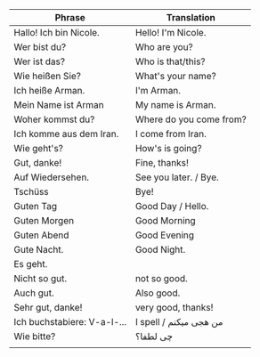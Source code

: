 
| Phrase                      | Translation             |
| --------------------------- | ----------------------- |
| Hallo! Ich bin Nicole.      | Hello! I'm Nicole.      |
| Wer bist du?                | Who are you?            |
| Wer ist das?                | Who is that/this?       |
| Wie heißen Sie?             | What's your name?       |
| Ich heiße Arman.            | I'm Arman.              |
| Mein Name ist Arman         | My name is Arman.       |
| Woher kommst du?            | Where do you come from? |
| Ich komme aus dem Iran.     | I come from Iran.       |
| Wie geht's?                 | How's is going?         |
| Gut, danke!                 | Fine, thanks!           |
| Auf Wiedersehen.            | See you later. / Bye.   |
| Tschüss                     | Bye!                    |
| Guten Tag                   | Good Day / Hello.       |
| Guten Morgen                | Good Morning            |
| Guten Abend                 | Good Evening            |
| Gute Nacht.                 | Good Night.             |
| Es geht.                    |                         |
| Nicht so gut.               | not so good.            |
| Auch gut.                   | Also good.              |
| Sehr gut, danke!            | very good, thanks!      |
| Ich buchstabiere: V-a-l-... | I spell / من هجی میکنم  |
| Wie bitte?                  | چی لطفا؟                |
|                             |                         |


